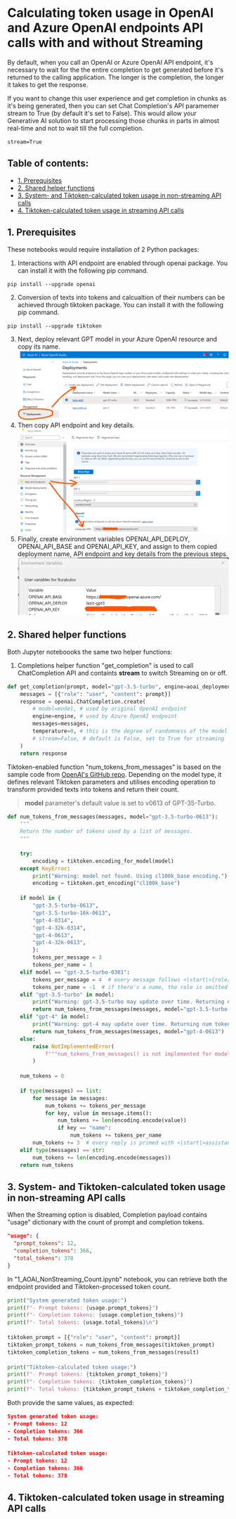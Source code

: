 # Calculating token usage in OpenAI and Azure OpenAI endpoints API calls with and without Streaming
By default, when you call an OpenAI or Azure OpenAI API endpoint, it's necessary to wait for the the entire completion to get generated before it's returned to the calling application. The longer is the completion, the longer it takes to get the response.

If you want to change this user experience and get completion in chunks as it's being generated, then you can set Chat Completion's API paramemer stream to True (by default it's set to False). This would allow your Generative AI solution to start processing those chunks in parts in almost real-time and not to wait till the full completion.
```
stream=True
```

## Table of contents:
- [1. Prerequisites](https://github.com/LazaUK/AOAI-Streaming-TokenUsage#1-prerequisites)
- [2. Shared helper functions](https://github.com/LazaUK/AOAI-Streaming-TokenUsage#2-shared-helper-functions)
- [3. System- and Tiktoken-calculated token usage in non-streaming API calls](https://github.com/LazaUK/AOAI-Streaming-TokenUsage#3-system--and-tiktoken-calculated-token-usage-in-non-streaming-api-calls)
- [4. Tiktoken-calculated token usage in streaming API calls](https://github.com/LazaUK/AOAI-Streaming-TokenUsage#4-tiktoken-calculated-token-usage-in-streaming-api-calls)

## 1. Prerequisites
These notebooks would require installation of 2 Python packages:
1. Interactions with API endpoint are enabled through openai package. You can install it with the following pip command.
```
pip install --upgrade openai
```
2. Conversion of texts into tokens and calcualtion of their numbers can be achieved through tiktoken package. You can install it with the following pip command.
```
pip install --upgrade tiktoken
```
3. Next, deploy relevant GPT model in your Azure OpenAI resource and copy its name.
![screenshot_1_deploy](images/tiktoken_1_deploy.png)
4. Then copy API endpoint and key details.
![screenshot_1_access](images/tiktoken_1_access.png)
5. Finally, create environment variables OPENAI_API_DEPLOY, OPENAI_API_BASE and OPENAI_API_KEY, and assign to them copied deployment name, API endpoint and key details from the previous steps.
![screenshot_1_environ](images/tiktoken_1_environ.png)

## 2. Shared helper functions
Both Jupyter noteboooks the same two helper functions:
1. Completions helper function "get_completion" is used to call ChatCompletion API and containts **stream** to switch Streaming on or off.
``` Python
def get_completion(prompt, model="gpt-3.5-turbo", engine=aoai_deployment):
    messages = [{"role": "user", "content": prompt}]
    response = openai.ChatCompletion.create(
        # model=model, # used by original OpenAI endpoint
        engine=engine, # used by Azure OpenAI endpoint
        messages=messages,
        temperature=0, # this is the degree of randomness of the model's output
        # stream=False, # default is False, set to True for streaming
    )
    return response
```
Tiktoken-enabled function "num_tokens_from_messages" is based on the sample code from [OpenAI's GitHub repo](https://github.com/openai/openai-cookbook/blob/main/examples/How_to_count_tokens_with_tiktoken.ipynb). Depending on the model type, it defines relevant Tiktoken parameters and utilises encoding operation to transform provided texts into tokens and return their count.

> **model** parameter's default value is set to v0613 of GPT-35-Turbo. 
``` Python
def num_tokens_from_messages(messages, model="gpt-3.5-turbo-0613"):
    """
    Return the number of tokens used by a list of messages.
    """
    
    try:
        encoding = tiktoken.encoding_for_model(model)
    except KeyError:
        print("Warning: model not found. Using cl100k_base encoding.")
        encoding = tiktoken.get_encoding("cl100k_base")

    if model in {
        "gpt-3.5-turbo-0613",
        "gpt-3.5-turbo-16k-0613",
        "gpt-4-0314",
        "gpt-4-32k-0314",
        "gpt-4-0613",
        "gpt-4-32k-0613",
        }:
        tokens_per_message = 3
        tokens_per_name = 1
    elif model == "gpt-3.5-turbo-0301":
        tokens_per_message = 4  # every message follows <|start|>{role/name}\n{content}<|end|>\n
        tokens_per_name = -1  # if there's a name, the role is omitted
    elif "gpt-3.5-turbo" in model:
        print("Warning: gpt-3.5-turbo may update over time. Returning num tokens assuming gpt-3.5-turbo-0613.")
        return num_tokens_from_messages(messages, model="gpt-3.5-turbo-0613")
    elif "gpt-4" in model:
        print("Warning: gpt-4 may update over time. Returning num tokens assuming gpt-4-0613.")
        return num_tokens_from_messages(messages, model="gpt-4-0613")
    else:
        raise NotImplementedError(
            f"""num_tokens_from_messages() is not implemented for model {model}. See https://github.com/openai/openai-python/blob/main/chatml.md for information on how messages are converted to tokens."""
        )
    
    num_tokens = 0

    if type(messages) == list:
        for message in messages:
            num_tokens += tokens_per_message
            for key, value in message.items():
                num_tokens += len(encoding.encode(value))
                if key == "name":
                    num_tokens += tokens_per_name
        num_tokens += 3  # every reply is primed with <|start|>assistant<|message|>
    elif type(messages) == str:
        num_tokens += len(encoding.encode(messages))
    return num_tokens
```

## 3. System- and Tiktoken-calculated token usage in non-streaming API calls
When the Streaming option is disabled, Completion payload contains "usage" dictionary with the count of prompt and completion tokens.
``` JSON
"usage": {
  "prompt_tokens": 12,
  "completion_tokens": 366,
  "total_tokens": 378
}
```
In "1_AOAI_NonStreaming_Count.ipynb" notebook, you can retrieve both the endpoint provided and Tiktoken-processed token count.
``` Python
print("System generated token usage:")
print(f"- Prompt tokens: {usage.prompt_tokens}")
print(f"- Completion tokens: {usage.completion_tokens}")
print(f"- Total tokens: {usage.total_tokens}\n")

tiktoken_prompt = [{"role": "user", "content": prompt}]
tiktoken_prompt_tokens = num_tokens_from_messages(tiktoken_prompt)
tiktoken_completion_tokens = num_tokens_from_messages(result)

print("Tiktoken-calculated token usage:")
print(f"- Prompt tokens: {tiktoken_prompt_tokens}")
print(f"- Completion tokens: {tiktoken_completion_tokens}")
print(f"- Total tokens: {tiktoken_prompt_tokens + tiktoken_completion_tokens}")
```
Both provide the same values, as expected:
``` JSON
System generated token usage:
- Prompt tokens: 12
- Completion tokens: 366
- Total tokens: 378

Tiktoken-calculated token usage:
- Prompt tokens: 12
- Completion tokens: 366
- Total tokens: 378
```

## 4. Tiktoken-calculated token usage in streaming API calls

